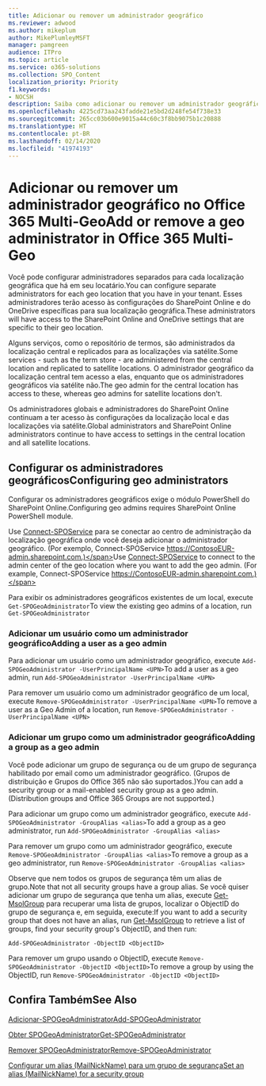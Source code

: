 ```yaml
---
title: Adicionar ou remover um administrador geográfico
ms.reviewer: adwood
ms.author: mikeplum
author: MikePlumleyMSFT
manager: pamgreen
audience: ITPro
ms.topic: article
ms.service: o365-solutions
ms.collection: SPO_Content
localization_priority: Priority
f1.keywords:
- NOCSH
description: Saiba como adicionar ou remover um administrador geográfica no Office 365 Multi-Geo.
ms.openlocfilehash: 4225cd73aa243fadde21e5bd2d248fe54f738e33
ms.sourcegitcommit: 265cc03b600e9015a44c60c3f8bb9075b1c20888
ms.translationtype: HT
ms.contentlocale: pt-BR
ms.lasthandoff: 02/14/2020
ms.locfileid: "41974193"
---
```

# <a name="add-or-remove-a-geo-administrator-in-office-365-multi-geo"></a><span data-ttu-id="6190e-103">Adicionar ou remover um administrador geográfico no Office 365 Multi-Geo</span><span class="sxs-lookup"><span data-stu-id="6190e-103">Add or remove a geo administrator in Office 365 Multi-Geo</span></span>

<span data-ttu-id="6190e-104">Você pode configurar administradores separados para cada localização geográfica que há em seu locatário.</span><span class="sxs-lookup"><span data-stu-id="6190e-104">You can configure separate administrators for each geo location that you have in your tenant.</span></span> <span data-ttu-id="6190e-105">Esses administradores terão acesso às configurações do SharePoint Online e do OneDrive específicas para sua localização geográfica.</span><span class="sxs-lookup"><span data-stu-id="6190e-105">These administrators will have access to the SharePoint Online and OneDrive settings that are specific to their geo location.</span></span>

<span data-ttu-id="6190e-106">Alguns serviços, como o repositório de termos, são administrados da localização central e replicados para as localizações via satélite.</span><span class="sxs-lookup"><span data-stu-id="6190e-106">Some services - such as the term store - are administered from the central location and replicated to satellite locations.</span></span> <span data-ttu-id="6190e-107">O administrador geográfico da localização central tem acesso a elas, enquanto que os administradores geográficos via satélite não.</span><span class="sxs-lookup"><span data-stu-id="6190e-107">The geo admin for the central location has access to these, whereas geo admins for satellite locations don't.</span></span>

<span data-ttu-id="6190e-108">Os administradores globais e administradores do SharePoint Online continuam a ter acesso às configurações da localização local e das localizações via satélite.</span><span class="sxs-lookup"><span data-stu-id="6190e-108">Global administrators and SharePoint Online administrators continue to have access to settings in the central location and all satellite locations.</span></span>

## <a name="configuring-geo-administrators"></a><span data-ttu-id="6190e-109">Configurar os administradores geográficos</span><span class="sxs-lookup"><span data-stu-id="6190e-109">Configuring geo administrators</span></span>

<span data-ttu-id="6190e-110">Configurar os administradores geográficos exige o módulo PowerShell do SharePoint Online.</span><span class="sxs-lookup"><span data-stu-id="6190e-110">Configuring geo admins requires SharePoint Online PowerShell module.</span></span>

<span data-ttu-id="6190e-111">Use [Connect-SPOService](https://docs.microsoft.com/powershell/module/sharepoint-online/Connect-SPOService) para se conectar ao centro de administração da localização geográfica onde você deseja adicionar o administrador geográfico. (Por exemplo, Connect-SPOService  https://ContosoEUR-admin.sharepoint.com.)</span><span class="sxs-lookup"><span data-stu-id="6190e-111">Use [Connect-SPOService](https://docs.microsoft.com/powershell/module/sharepoint-online/Connect-SPOService) to connect to the admin center of the geo location where you want to add the geo admin. (For example, Connect-SPOService  https://ContosoEUR-admin.sharepoint.com.)</span></span>

<span data-ttu-id="6190e-112">Para exibir os administradores geográficos existentes de um local, execute `Get-SPOGeoAdministrator`</span><span class="sxs-lookup"><span data-stu-id="6190e-112">To view the existing geo admins of a location, run `Get-SPOGeoAdministrator`</span></span>

### <a name="adding-a-user-as-a-geo-admin"></a><span data-ttu-id="6190e-113">Adicionar um usuário como um administrador geográfico</span><span class="sxs-lookup"><span data-stu-id="6190e-113">Adding a user as a geo admin</span></span>

<span data-ttu-id="6190e-114">Para adicionar um usuário como um administrador geográfico, execute `Add-SPOGeoAdministrator -UserPrincipalName <UPN>`</span><span class="sxs-lookup"><span data-stu-id="6190e-114">To add a user as a geo admin, run `Add-SPOGeoAdministrator -UserPrincipalName <UPN>`</span></span>

<span data-ttu-id="6190e-115">Para remover um usuário como um administrador geográfico de um local, execute  `Remove-SPOGeoAdministrator -UserPrincipalName <UPN>`</span><span class="sxs-lookup"><span data-stu-id="6190e-115">To remove a user as a Geo Admin of a location, run  `Remove-SPOGeoAdministrator -UserPrincipalName <UPN>`</span></span>

### <a name="adding-a-group-as-a-geo-admin"></a><span data-ttu-id="6190e-116">Adicionar um grupo como um administrador geográfico</span><span class="sxs-lookup"><span data-stu-id="6190e-116">Adding a group as a geo admin</span></span>

<span data-ttu-id="6190e-117">Você pode adicionar um grupo de segurança ou de um grupo de segurança habilitado por email como um administrador geográfico. (Grupos de distribuição e Grupos do Office 365 não são suportados.)</span><span class="sxs-lookup"><span data-stu-id="6190e-117">You can add a security group or a mail-enabled security group as a geo admin. (Distribution groups and Office 365 Groups are not supported.)</span></span>

<span data-ttu-id="6190e-118">Para adicionar um grupo como um administrador geográfico, execute `Add-SPOGeoAdministrator -GroupAlias <alias>`</span><span class="sxs-lookup"><span data-stu-id="6190e-118">To add a group as a geo administrator, run `Add-SPOGeoAdministrator -GroupAlias <alias>`</span></span>

<span data-ttu-id="6190e-119">Para remover um grupo como um administrador geográfico, execute `Remove-SPOGeoAdministrator -GroupAlias <alias>`</span><span class="sxs-lookup"><span data-stu-id="6190e-119">To remove a group as a geo administrator, run `Remove-SPOGeoAdministrator -GroupAlias <alias>`</span></span>

<span data-ttu-id="6190e-120">Observe que nem todos os grupos de segurança têm um alias de grupo.</span><span class="sxs-lookup"><span data-stu-id="6190e-120">Note that not all security groups have a group alias.</span></span> <span data-ttu-id="6190e-121">Se você quiser adicionar um grupo de segurança que tenha um alias, execute [Get-MsolGroup](https://docs.microsoft.com/powershell/module/msonline/get-msolgroup) para recuperar uma lista de grupos, localizar o ObjectID do grupo de segurança e, em seguida, execute:</span><span class="sxs-lookup"><span data-stu-id="6190e-121">If you want to add a security group that does not have an alias, run [Get-MsolGroup](https://docs.microsoft.com/powershell/module/msonline/get-msolgroup) to retrieve a list of groups, find your security group's ObjectID, and then run:</span></span>

`Add-SPOGeoAdministrator -ObjectID <ObjectID>`

<span data-ttu-id="6190e-122">Para remover um grupo usando o ObjectID, execute `Remove-SPOGeoAdministrator -ObjectID <ObjectID>`</span><span class="sxs-lookup"><span data-stu-id="6190e-122">To remove a group by using the ObjectID, run `Remove-SPOGeoAdministrator -ObjectID <ObjectID>`</span></span>

## <a name="see-also"></a><span data-ttu-id="6190e-123">Confira Também</span><span class="sxs-lookup"><span data-stu-id="6190e-123">See Also</span></span>

[<span data-ttu-id="6190e-124">Adicionar-SPOGeoAdministrator</span><span class="sxs-lookup"><span data-stu-id="6190e-124">Add-SPOGeoAdministrator</span></span>](https://docs.microsoft.com/powershell/module/sharepoint-online/add-spogeoadministrator)

[<span data-ttu-id="6190e-125">Obter SPOGeoAdministrator</span><span class="sxs-lookup"><span data-stu-id="6190e-125">Get-SPOGeoAdministrator</span></span>](https://docs.microsoft.com/powershell/module/sharepoint-online/get-spogeoadministrator)

[<span data-ttu-id="6190e-126">Remover SPOGeoAdministrator</span><span class="sxs-lookup"><span data-stu-id="6190e-126">Remove-SPOGeoAdministrator</span></span>](https://docs.microsoft.com/powershell/module/sharepoint-online/remove-spogeoadministrator)

[<span data-ttu-id="6190e-127">Configurar um alias (MailNickName) para um grupo de segurança</span><span class="sxs-lookup"><span data-stu-id="6190e-127">Set an alias (MailNickName) for a security group</span></span>](https://docs.microsoft.com/powershell/module/azuread/set-azureadgroup)